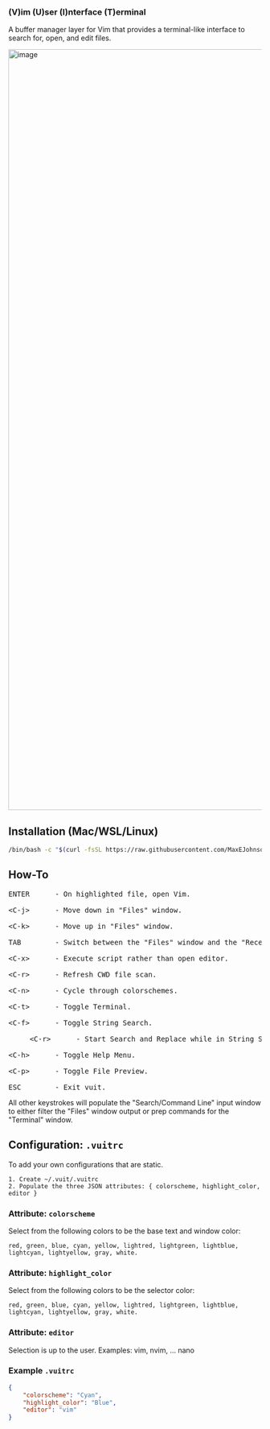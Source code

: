 ### (V)im (U)ser (I)nterface (T)erminal

A buffer manager layer for Vim that provides a terminal-like interface to search for, open, and edit files.

<img width="1512" alt="image" src="https://github.com/user-attachments/assets/91ddc8e1-8f2f-4ed1-8350-d5bda123515a" />

## Installation (Mac/WSL/Linux)

```bash
/bin/bash -c "$(curl -fsSL https://raw.githubusercontent.com/MaxEJohnson/vuit/main/install.sh)"
```

## How-To
<pre>
ENTER      - On highlighted file, open Vim.

&lt;C-j&gt;      - Move down in "Files" window.

&lt;C-k&gt;      - Move up in "Files" window.

TAB        - Switch between the "Files" window and the "Recent" window.

&lt;C-x&gt;      - Execute script rather than open editor.

&lt;C-r&gt;      - Refresh CWD file scan.

&lt;C-n&gt;      - Cycle through colorschemes.

&lt;C-t&gt;      - Toggle Terminal.

&lt;C-f&gt;      - Toggle String Search.

     &lt;C-r&gt;      - Start Search and Replace while in String Search context.

&lt;C-h&gt;      - Toggle Help Menu.

&lt;C-p&gt;      - Toggle File Preview.

ESC        - Exit vuit.
</pre>
All other keystrokes will populate the "Search/Command Line" input window to either filter the "Files" window output or prep commands for the "Terminal" window.

## Configuration: `.vuitrc`

To add your own configurations that are static.

    1. Create ~/.vuit/.vuitrc
    2. Populate the three JSON attributes: { colorscheme, highlight_color, editor }

### Attribute: `colorscheme`

Select from the following colors to be the base text and window color:

    red, green, blue, cyan, yellow, lightred, lightgreen, lightblue, lightcyan, lightyellow, gray, white.

### Attribute: `highlight_color`

Select from the following colors to be the selector color:

    red, green, blue, cyan, yellow, lightred, lightgreen, lightblue, lightcyan, lightyellow, gray, white.

### Attribute: `editor`

Selection is up to the user. Examples: vim, nvim, ... nano 

### Example `.vuitrc`

```json
{
    "colorscheme": "Cyan",
    "highlight_color": "Blue",
    "editor": "vim"
}
```
